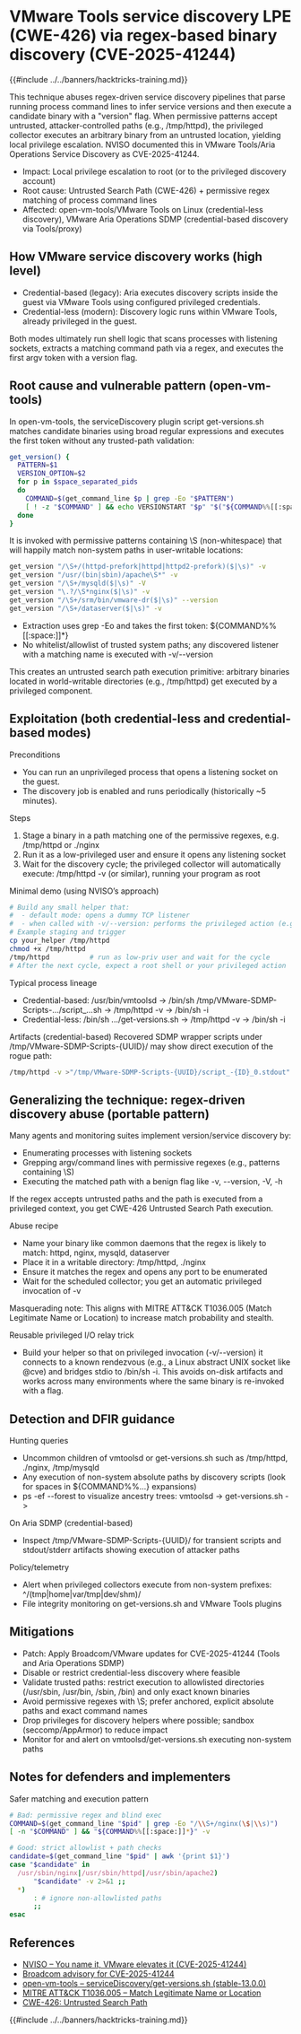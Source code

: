 # VMware Tools service discovery LPE (CWE-426) via regex-based binary discovery (CVE-2025-41244)

{{#include ../../banners/hacktricks-training.md}}

This technique abuses regex-driven service discovery pipelines that parse running process command lines to infer service versions and then execute a candidate binary with a "version" flag. When permissive patterns accept untrusted, attacker-controlled paths (e.g., /tmp/httpd), the privileged collector executes an arbitrary binary from an untrusted location, yielding local privilege escalation. NVISO documented this in VMware Tools/Aria Operations Service Discovery as CVE-2025-41244.

- Impact: Local privilege escalation to root (or to the privileged discovery account)
- Root cause: Untrusted Search Path (CWE-426) + permissive regex matching of process command lines
- Affected: open-vm-tools/VMware Tools on Linux (credential-less discovery), VMware Aria Operations SDMP (credential-based discovery via Tools/proxy)

## How VMware service discovery works (high level)

- Credential-based (legacy): Aria executes discovery scripts inside the guest via VMware Tools using configured privileged credentials.
- Credential-less (modern): Discovery logic runs within VMware Tools, already privileged in the guest.

Both modes ultimately run shell logic that scans processes with listening sockets, extracts a matching command path via a regex, and executes the first argv token with a version flag.

## Root cause and vulnerable pattern (open-vm-tools)

In open-vm-tools, the serviceDiscovery plugin script get-versions.sh matches candidate binaries using broad regular expressions and executes the first token without any trusted-path validation:

```bash
get_version() {
  PATTERN=$1
  VERSION_OPTION=$2
  for p in $space_separated_pids
  do
    COMMAND=$(get_command_line $p | grep -Eo "$PATTERN")
    [ ! -z "$COMMAND" ] && echo VERSIONSTART "$p" "$("${COMMAND%%[[:space:]]*}" $VERSION_OPTION 2>&1)" VERSIONEND
  done
}
```

It is invoked with permissive patterns containing \S (non-whitespace) that will happily match non-system paths in user-writable locations:

```bash
get_version "/\S+/(httpd-prefork|httpd|httpd2-prefork)($|\s)" -v
get_version "/usr/(bin|sbin)/apache\S*" -v
get_version "/\S+/mysqld($|\s)" -V
get_version "\.?/\S*nginx($|\s)" -v
get_version "/\S+/srm/bin/vmware-dr($|\s)" --version
get_version "/\S+/dataserver($|\s)" -v
```

- Extraction uses grep -Eo and takes the first token: ${COMMAND%%[[:space:]]*}
- No whitelist/allowlist of trusted system paths; any discovered listener with a matching name is executed with -v/--version

This creates an untrusted search path execution primitive: arbitrary binaries located in world-writable directories (e.g., /tmp/httpd) get executed by a privileged component.

## Exploitation (both credential-less and credential-based modes)

Preconditions
- You can run an unprivileged process that opens a listening socket on the guest.
- The discovery job is enabled and runs periodically (historically ~5 minutes).

Steps
1) Stage a binary in a path matching one of the permissive regexes, e.g. /tmp/httpd or ./nginx
2) Run it as a low-privileged user and ensure it opens any listening socket
3) Wait for the discovery cycle; the privileged collector will automatically execute: /tmp/httpd -v (or similar), running your program as root

Minimal demo (using NVISO’s approach)
```bash
# Build any small helper that:
#  - default mode: opens a dummy TCP listener
#  - when called with -v/--version: performs the privileged action (e.g., connect to an abstract UNIX socket and spawn /bin/sh -i)
# Example staging and trigger
cp your_helper /tmp/httpd
chmod +x /tmp/httpd
/tmp/httpd          # run as low-priv user and wait for the cycle
# After the next cycle, expect a root shell or your privileged action
```

Typical process lineage
- Credential-based: /usr/bin/vmtoolsd -> /bin/sh /tmp/VMware-SDMP-Scripts-.../script_...sh -> /tmp/httpd -v -> /bin/sh -i
- Credential-less: /bin/sh .../get-versions.sh -> /tmp/httpd -v -> /bin/sh -i

Artifacts (credential-based)
Recovered SDMP wrapper scripts under /tmp/VMware-SDMP-Scripts-{UUID}/ may show direct execution of the rogue path:
```bash
/tmp/httpd -v >"/tmp/VMware-SDMP-Scripts-{UUID}/script_-{ID}_0.stdout" 2>"/tmp/VMware-SDMP-Scripts-{UUID}/script_-{ID}_0.stderr"
```

## Generalizing the technique: regex-driven discovery abuse (portable pattern)

Many agents and monitoring suites implement version/service discovery by:
- Enumerating processes with listening sockets
- Grepping argv/command lines with permissive regexes (e.g., patterns containing \S)
- Executing the matched path with a benign flag like -v, --version, -V, -h

If the regex accepts untrusted paths and the path is executed from a privileged context, you get CWE-426 Untrusted Search Path execution.

Abuse recipe
- Name your binary like common daemons that the regex is likely to match: httpd, nginx, mysqld, dataserver
- Place it in a writable directory: /tmp/httpd, ./nginx
- Ensure it matches the regex and opens any port to be enumerated
- Wait for the scheduled collector; you get an automatic privileged invocation of <path> -v

Masquerading note: This aligns with MITRE ATT&CK T1036.005 (Match Legitimate Name or Location) to increase match probability and stealth.

Reusable privileged I/O relay trick
- Build your helper so that on privileged invocation (-v/--version) it connects to a known rendezvous (e.g., a Linux abstract UNIX socket like @cve) and bridges stdio to /bin/sh -i. This avoids on-disk artifacts and works across many environments where the same binary is re-invoked with a flag.

## Detection and DFIR guidance

Hunting queries
- Uncommon children of vmtoolsd or get-versions.sh such as /tmp/httpd, ./nginx, /tmp/mysqld
- Any execution of non-system absolute paths by discovery scripts (look for spaces in ${COMMAND%%...} expansions)
- ps -ef --forest to visualize ancestry trees: vmtoolsd -> get-versions.sh -> <non-system path>

On Aria SDMP (credential-based)
- Inspect /tmp/VMware-SDMP-Scripts-{UUID}/ for transient scripts and stdout/stderr artifacts showing execution of attacker paths

Policy/telemetry
- Alert when privileged collectors execute from non-system prefixes: ^/(tmp|home|var/tmp|dev/shm)/
- File integrity monitoring on get-versions.sh and VMware Tools plugins

## Mitigations

- Patch: Apply Broadcom/VMware updates for CVE-2025-41244 (Tools and Aria Operations SDMP)
- Disable or restrict credential-less discovery where feasible
- Validate trusted paths: restrict execution to allowlisted directories (/usr/sbin, /usr/bin, /sbin, /bin) and only exact known binaries
- Avoid permissive regexes with \S; prefer anchored, explicit absolute paths and exact command names
- Drop privileges for discovery helpers where possible; sandbox (seccomp/AppArmor) to reduce impact
- Monitor for and alert on vmtoolsd/get-versions.sh executing non-system paths

## Notes for defenders and implementers

Safer matching and execution pattern
```bash
# Bad: permissive regex and blind exec
COMMAND=$(get_command_line "$pid" | grep -Eo "/\\S+/nginx(\$|\\s)")
[ -n "$COMMAND" ] && "${COMMAND%%[[:space:]]*}" -v

# Good: strict allowlist + path checks
candidate=$(get_command_line "$pid" | awk '{print $1}')
case "$candidate" in
  /usr/sbin/nginx|/usr/sbin/httpd|/usr/sbin/apache2)
      "$candidate" -v 2>&1 ;;
  *)
      : # ignore non-allowlisted paths
      ;;
esac
```

## References

- [NVISO – You name it, VMware elevates it (CVE-2025-41244)](https://blog.nviso.eu/2025/09/29/you-name-it-vmware-elevates-it-cve-2025-41244/)
- [Broadcom advisory for CVE-2025-41244](https://support.broadcom.com/web/ecx/support-content-notification/-/external/content/SecurityAdvisories/0/36149)
- [open-vm-tools – serviceDiscovery/get-versions.sh (stable-13.0.0)](https://github.com/vmware/open-vm-tools/blob/stable-13.0.0/open-vm-tools/services/plugins/serviceDiscovery/get-versions.sh)
- [MITRE ATT&CK T1036.005 – Match Legitimate Name or Location](https://attack.mitre.org/techniques/T1036/005/)
- [CWE-426: Untrusted Search Path](https://cwe.mitre.org/data/definitions/426.html)

{{#include ../../banners/hacktricks-training.md}}
